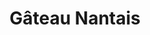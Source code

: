 ---
layout: recette
categories: [recettes]
hidden: true
lang: fr
sitemap: false
title: Gâteau Nantais
type: sucre
ingredients: 
  - nom: beurre
    qte: 125
    unite: gr
  - nom: sucre blanc
    qte: 125
    unite: gr
  - nom: oeufs 
    qte: 3
  - nom: poudre d'amandes
    qte: 125
    unite: gr
  - nom: farine
    qte: 40
    unite: gr
  - nom: rhum brun
    qte: 40
    unite: gr
  - nom: sucre glace
    qte: 50
    unite: gr
  - nom: zestes de citron vert
etapes:
  - label: Préparation
    details:
      - Battre le beurre avec le sucre à vitesse lente. Arrêter quand le mélange a blanchi et est aérien
      - Ajouter les oeufs un à un, battre à vitesse lente
      - Ajouter 15 grammes de rhum brun et la poudre d'amandes, battre à vitesse moyenne
      - Ajouter la farine
      - Incorporer à la spatule silicone
  - label: Glaçage
    details:
      - Verser le sucre glace dans un bol
      - Ajouter 10 grammes de rhum brun
      - Mélanger
      - Ajouter un peu d'eau si le mélange est trop dense
cuissonMinutes: 40
cuisson:
  - Cuire 40 minutes à 170°C
  - Démouler à l'envers sur une grille
  - Imbiber de 15 grammes de rhum brun à l'aide d'un pinceau
  - Laisser refroidir le gâteau
  - Verser le glaçage et l'étaler à l'aide d'une spatule coudée
  - Réserver au frais
  - Ajouter les zestes de citron vert
---